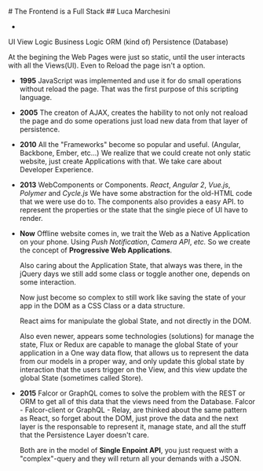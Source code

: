 # The Frontend is a Full Stack
## Luca Marchesini

-

UI
View Logic
Business Logic
ORM (kind of)
Persistence (Database)

At the begining the Web Pages were just so static, until the user interacts
with all the Views(UI). Even to Reload the page isn't a option.

- **1995** JavaScript was implemented and use it for do small operations
without reload the page.
That was the first purpose of this scripting language.

- **2005** The creaton of AJAX, creates the hability to not only not reaload the page and do some operations just load new data from that layer of persistence.

- **2010** All the "Frameworks" become so popular and useful. (Angular, Backbone, Ember, etc...)
  We realize that we could create not only static website, just create Applications with that. We take care about Developer Experience.

- **2013** WebComponents or Components. *React*, *Angular 2*, *Vue.js*, *Polymer* and *Cycle.js*
  We have some abstraction for the old-HTML code that we were use do to. The components also provides a easy API. to represent the properties or the state that the single piece of UI have to render.

- **Now** Offline website comes in, we trait the Web as a Native Application on your phone. Using *Push Notification*, *Camera API*, *etc.*
So we create the concept of **Progressive Web Applications**.

  Also caring about the Application State, that always was there, in the jQuery days we still add some class or toggle another one, depends on some interaction.

  Now just become so complex to still work like saving the state of your app in the DOM as a CSS Class or a data structure.

  React aims for manipulate the global State, and not directly in the DOM.

  Also even newer, appears some technologies (solutions) for manage the state, Flux or Redux are capable to manage the global State of your application in a One way data flow, that allows us to represent the data from our models in a proper way, and only update this global state by interaction that the users trigger on the View, and this view update the global State (sometimes called Store).

- **2015** Falcor or GraphQL comes to solve the problem with the REST or ORM to get all of this data that the views need from the Database.
  Falcor - Falcor-client or GraphQL - Relay, are thinked about the same pattern as React, so forget about the DOM, just prove the data and the next layer is the responsable to represent it, manage state, and all the stuff that the Persistence Layer doesn't care.

  Both are in the model of **Single Enpoint API**, you just request with a "complex"-query and they will return all your demands with a JSON.
